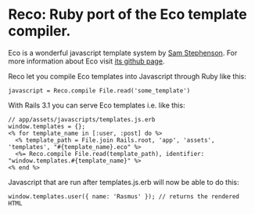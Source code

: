Reco: Ruby port of the Eco template compiler.
=============================================

Eco is a wonderful javascript template system by [Sam Stephenson](http://twitter.com/sstephenson/). For more information about Eco visit [its github page](https://github.com/sstephenson/eco).

Reco let you compile Eco templates into Javascript through Ruby like this:

    javascript = Reco.compile File.read('some_template')

With Rails 3.1 you can serve Eco templates i.e. like this:

    // app/assets/javascripts/templates.js.erb
    window.templates = {};
    <% for template_name in [:user, :post] do %>
      <% template_path = File.join Rails.root, 'app', 'assets', 'templates', "#{template_name}.eco" %>
      <%= Reco.compile File.read(template_path), identifier: "window.templates.#{template_name}" %>
    <% end %>

Javascript that are run after templates.js.erb will now be able to do this:

    window.templates.user({ name: 'Rasmus' }); // returns the rendered HTML
